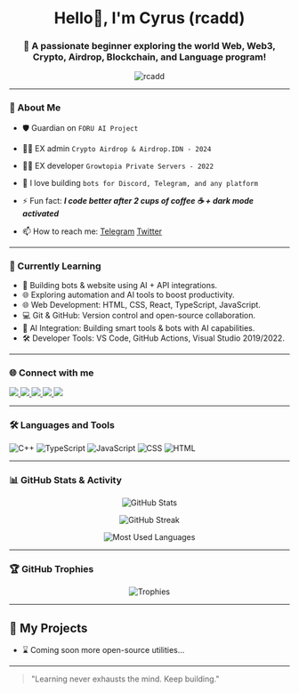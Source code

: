 <!-- GitHub Profile README.md -->

<h1 align="center">Hello👋, I'm Cyrus (rcadd)</h1>
<h3 align="center">🔧 A passionate beginner exploring the world Web, Web3, Crypto, Airdrop, Blockchain, and Language program!</h3>

<p align="center">
  <img src="https://komarev.com/ghpvc/?username=rcadd&label=Profile%20views&color=0e75b6&style=flat" alt="rcadd" />
</p>

---

### 💫  About Me

- 🛡️ Guardian on ```FORU AI Project```
- 🧑‍💼 EX admin ```Crypto Airdrop & Airdrop.IDN - 2024```
- 🧑‍💼 EX developer ```Growtopia Private Servers - 2022```
- 🤖 I love building ```bots for Discord, Telegram, and any platform```

- ⚡ Fun fact: ***I code better after 2 cups of coffee ☕ + dark mode activated***
- 📫 How to reach me: [Telegram](https://t.me/rcadd) [Twitter](https://twitter.com/rcaddd_)

---

### 🚀 Currently Learning

- 🤖 Building bots & website using AI + API integrations.
- 🌐 Exploring automation and AI tools to boost productivity.
- 🌐 Web Development: HTML, CSS, React, TypeScript, JavaScript.
- 💻 Git & GitHub: Version control and open-source collaboration.
- 🧠 AI Integration: Building smart tools & bots with AI capabilities.
- 🛠️ Developer Tools: VS Code, GitHub Actions, Visual Studio 2019/2022.

---

### 🌐 Connect with me

<p align="left">
   <a href="https://twitter.com/rcaddd_" target="_blank">
    <img src="https://img.shields.io/badge/Twitter-1DA1F2?style=for-the-badge&logo=twitter&logoColor=white" />
  </a>
  <a href="https://instagram.com/rcaddd_" target="_blank">
    <img src="https://img.shields.io/badge/Instagram-E4405F?style=for-the-badge&logo=instagram&logoColor=white" />
  </a>
  <a href="https://t.me/rcadd" target="_blank">
    <img src="https://img.shields.io/badge/Telegram-26A5E4?style=for-the-badge&logo=telegram&logoColor=white" />
  </a>
  <a href="https://discord.com/users/rcadd." target="_blank">
    <img src="https://img.shields.io/badge/Discord-5865F2?style=for-the-badge&logo=discord&logoColor=white" />
  </a>
  <a href="mailto:richardrizkyw@gmail.com">
    <img src="https://img.shields.io/badge/Email-D14836?style=for-the-badge&logo=gmail&logoColor=white" />
  </a>
</p>

---

### 🛠️ Languages and Tools

![C++](https://img.shields.io/badge/-C++-00599C?style=for-the-badge&logo=c%2B%2B&logoColor=white)
![TypeScript](https://img.shields.io/badge/-TypeScript-007ACC?style=for-the-badge&logo=typescript&logoColor=white)
![JavaScript](https://img.shields.io/badge/-JavaScript-F7DF1E?style=for-the-badge&logo=javascript&logoColor=black)
![CSS](https://img.shields.io/badge/-CSS3-1572B6?style=for-the-badge&logo=css3)
![HTML](https://img.shields.io/badge/-HTML5-E34F26?style=for-the-badge&logo=html5&logoColor=white)

---

### 📊 GitHub Stats & Activity

<p align="center">
  <img src="https://github-readme-stats.vercel.app/api?username=rcadd&show_icons=true&theme=tokyonight&hide_border=true" alt="GitHub Stats"/>
</p>

<p align="center">
  <img src="https://github-readme-streak-stats.herokuapp.com/?user=rcadd&theme=tokyonight&hide_border=true" alt="GitHub Streak"/>
</p>

<p align="center">
  <img src="https://github-readme-stats.vercel.app/api/top-langs/?username=rcadd&layout=compact&theme=tokyonight&hide_border=true" alt="Most Used Languages"/>
</p>

---

### 🏆 GitHub Trophies

<p align="center">
  <img src="https://github-profile-trophy.vercel.app/?username=rcadd&theme=radical&column=7&no-frame=true" alt="Trophies" />
</p>

---
## 🚀 My Projects

- ⌛ Coming soon more open-source utilities...
  
---
> "Learning never exhausts the mind. Keep building."
